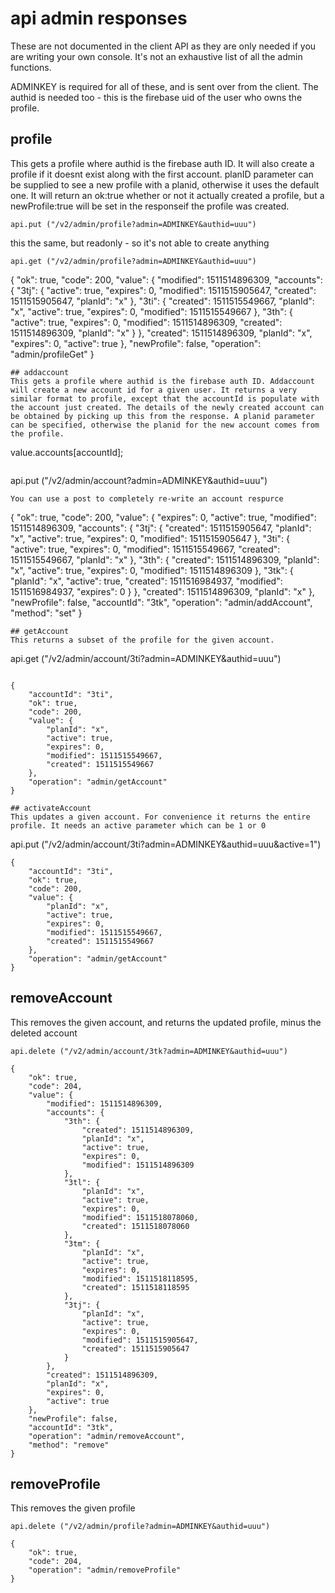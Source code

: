 # api admin responses

These are not documented in the client API as they are only needed if you are writing your own console. It's not an exhaustive list of all the admin functions.

ADMINKEY is required for all of these, and is sent over from the client. The authid is needed too - this is the firebase uid of the user who owns the profile.

## profile
This gets a profile where authid is the firebase auth ID. It will also create a profile if it doesnt exist along with the first account. planID parameter can be supplied to see a new profile with a planid, otherwise it uses the default one. It will return an ok:true whether or not it actually created a profile, but a newProfile:true will be set  in the responseif the profile was created.
```
api.put ("/v2/admin/profile?admin=ADMINKEY&authid=uuu")
```
this the same, but readonly - so it's not able to  create anything
```
api.get ("/v2/admin/profile?admin=ADMINKEY&authid=uuu")
```

{
	"ok": true,
	"code": 200,
	"value": {
		"modified": 1511514896309,
		"accounts": {
			"3tj": {
				"active": true,
				"expires": 0,
				"modified": 1511515905647,
				"created": 1511515905647,
				"planId": "x"
			},
			"3ti": {
				"created": 1511515549667,
				"planId": "x",
				"active": true,
				"expires": 0,
				"modified": 1511515549667
			},
			"3th": {
				"active": true,
				"expires": 0,
				"modified": 1511514896309,
				"created": 1511514896309,
				"planId": "x"
			}
		},
		"created": 1511514896309,
		"planId": "x",
		"expires": 0,
		"active": true
	},
	"newProfile": false,
	"operation": "admin/profileGet"
}
```
## addaccount
This gets a profile where authid is the firebase auth ID. Addaccount will create a new account id for a given user. It returns a very similar format to profile, except that the accountId is populate with the account just created. The details of the newly created account can be obtained by picking up this from the response. A planid parameter can be specified, otherwise the planid for the new account comes from the profile.
```
value.accounts[accountId];
```
```
api.put ("/v2/admin/account?admin=ADMINKEY&authid=uuu")
```
You can use a post to completely re-write an account respurce

```
{
	"ok": true,
	"code": 200,
	"value": {
		"expires": 0,
		"active": true,
		"modified": 1511514896309,
		"accounts": {
			"3tj": {
				"created": 1511515905647,
				"planId": "x",
				"active": true,
				"expires": 0,
				"modified": 1511515905647
			},
			"3ti": {
				"active": true,
				"expires": 0,
				"modified": 1511515549667,
				"created": 1511515549667,
				"planId": "x"
			},
			"3th": {
				"created": 1511514896309,
				"planId": "x",
				"active": true,
				"expires": 0,
				"modified": 1511514896309
			},
			"3tk": {
				"planId": "x",
				"active": true,
				"created": 1511516984937,
				"modified": 1511516984937,
				"expires": 0
			}
		},
		"created": 1511514896309,
		"planId": "x"
	},
	"newProfile": false,
	"accountId": "3tk",
	"operation": "admin/addAccount",
	"method": "set"
}
```
## getAccount
This returns a subset of the profile for the given account.
```
api.get ("/v2/admin/account/3ti?admin=ADMINKEY&authid=uuu")
```

{
	"accountId": "3ti",
	"ok": true,
	"code": 200,
	"value": {
		"planId": "x",
		"active": true,
		"expires": 0,
		"modified": 1511515549667,
		"created": 1511515549667
	},
	"operation": "admin/getAccount"
}

## activateAccount
This updates a given account. For convenience it returns the entire profile. It needs an active parameter which can be 1 or 0
```
api.put ("/v2/admin/account/3ti?admin=ADMINKEY&authid=uuu&active=1")
```
{
	"accountId": "3ti",
	"ok": true,
	"code": 200,
	"value": {
		"planId": "x",
		"active": true,
		"expires": 0,
		"modified": 1511515549667,
		"created": 1511515549667
	},
	"operation": "admin/getAccount"
}
```
## removeAccount
This removes the given account, and returns the updated profile, minus the deleted account
```
api.delete ("/v2/admin/account/3tk?admin=ADMINKEY&authid=uuu")
```

```
{
	"ok": true,
	"code": 204,
	"value": {
		"modified": 1511514896309,
		"accounts": {
			"3th": {
				"created": 1511514896309,
				"planId": "x",
				"active": true,
				"expires": 0,
				"modified": 1511514896309
			},
			"3tl": {
				"planId": "x",
				"active": true,
				"expires": 0,
				"modified": 1511518078060,
				"created": 1511518078060
			},
			"3tm": {
				"planId": "x",
				"active": true,
				"expires": 0,
				"modified": 1511518118595,
				"created": 1511518118595
			},
			"3tj": {
				"planId": "x",
				"active": true,
				"expires": 0,
				"modified": 1511515905647,
				"created": 1511515905647
			}
		},
		"created": 1511514896309,
		"planId": "x",
		"expires": 0,
		"active": true
	},
	"newProfile": false,
	"accountId": "3tk",
	"operation": "admin/removeAccount",
	"method": "remove"
}
```
## removeProfile
This removes the given profile
```
api.delete ("/v2/admin/profile?admin=ADMINKEY&authid=uuu")
```

```
{
	"ok": true,
	"code": 204,
	"operation": "admin/removeProfile"
}
```